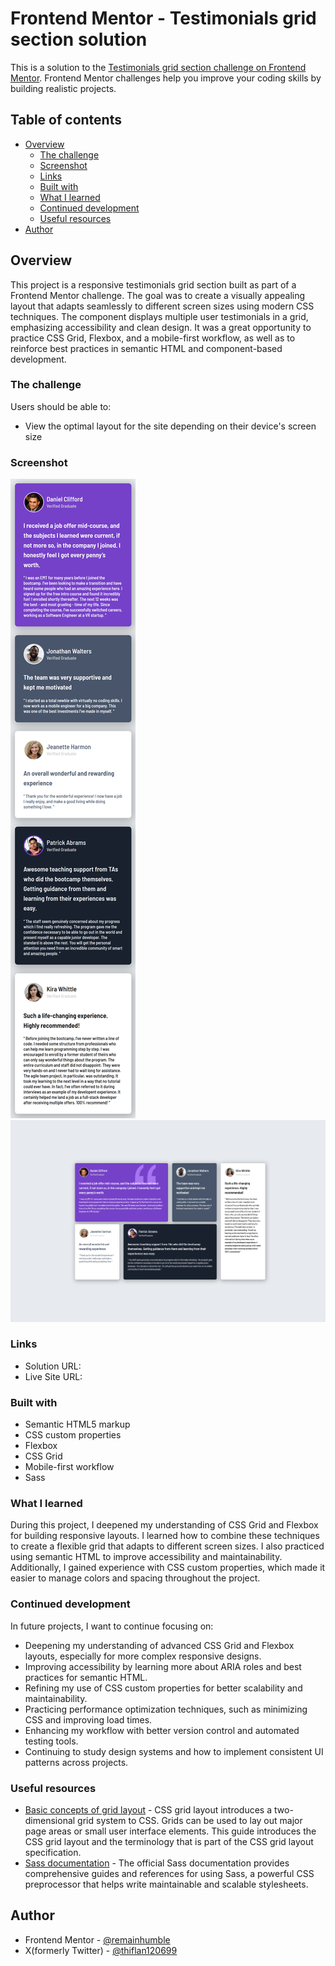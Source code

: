 # Frontend Mentor - Testimonials grid section solution

This is a solution to the [Testimonials grid section challenge on Frontend Mentor](https://www.frontendmentor.io/challenges/testimonials-grid-section-Nnw6J7Un7). Frontend Mentor challenges help you improve your coding skills by building realistic projects.

## Table of contents

- [Overview](#overview)
  - [The challenge](#the-challenge)
  - [Screenshot](#screenshot)
  - [Links](#links)
  - [Built with](#built-with)
  - [What I learned](#what-i-learned)
  - [Continued development](#continued-development)
  - [Useful resources](#useful-resources)
- [Author](#author)

## Overview

This project is a responsive testimonials grid section built as part of a Frontend Mentor challenge. The goal was to create a visually appealing layout that adapts seamlessly to different screen sizes using modern CSS techniques. The component displays multiple user testimonials in a grid, emphasizing accessibility and clean design. It was a great opportunity to practice CSS Grid, Flexbox, and a mobile-first workflow, as well as to reinforce best practices in semantic HTML and component-based development.

### The challenge

Users should be able to:

- View the optimal layout for the site depending on their device's screen size

### Screenshot

![](./mobile-view.png)
![](./desktop-view.png)

### Links

- Solution URL: [](https://github.com/remainhumble/Testimonials-grid-section)
- Live Site URL: [](https://remainhumble.github.io/Testimonials-grid-section/)



### Built with

- Semantic HTML5 markup
- CSS custom properties
- Flexbox
- CSS Grid
- Mobile-first workflow
- Sass

### What I learned

During this project, I deepened my understanding of CSS Grid and Flexbox for building responsive layouts. I learned how to combine these techniques to create a flexible grid that adapts to different screen sizes. I also practiced using semantic HTML to improve accessibility and maintainability. Additionally, I gained experience with CSS custom properties, which made it easier to manage colors and spacing throughout the project.

### Continued development

In future projects, I want to continue focusing on:

- Deepening my understanding of advanced CSS Grid and Flexbox layouts, especially for more complex responsive designs.
- Improving accessibility by learning more about ARIA roles and best practices for semantic HTML.
- Refining my use of CSS custom properties for better scalability and maintainability.
- Practicing performance optimization techniques, such as minimizing CSS and improving load times.
- Enhancing my workflow with better version control and automated testing tools.
- Continuing to study design systems and how to implement consistent UI patterns across projects.

### Useful resources

- [Basic concepts of grid layout](https://developer.mozilla.org/en-US/docs/Web/CSS/CSS_grid_layout/Basic_concepts_of_grid_layout#grid_areas) - CSS grid layout introduces a two-dimensional grid system to CSS. Grids can be used to lay out major page areas or small user interface elements. This guide introduces the CSS grid layout and the terminology that is part of the CSS grid layout specification.
- [Sass documentation](https://sass-lang.com/documentation/) - The official Sass documentation provides comprehensive guides and references for using Sass, a powerful CSS preprocessor that helps write maintainable and scalable stylesheets.

## Author

- Frontend Mentor - [@remainhumble](https://www.frontendmentor.io/profile/remainhumble)
- X(formerly Twitter) - [@thiflan120699](https://x.com/thiflan120699)


